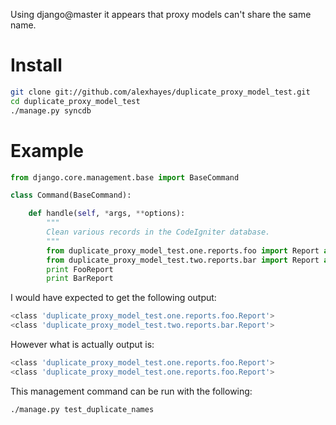 Using django@master it appears that proxy models can't share the same name.

# Install

```bash
git clone git://github.com/alexhayes/duplicate_proxy_model_test.git
cd duplicate_proxy_model_test
./manage.py syncdb
```

# Example

```python
from django.core.management.base import BaseCommand

class Command(BaseCommand):

    def handle(self, *args, **options):
        """
        Clean various records in the CodeIgniter database.
        """
        from duplicate_proxy_model_test.one.reports.foo import Report as FooReport
        from duplicate_proxy_model_test.two.reports.bar import Report as BarReport
        print FooReport
        print BarReport
```

I would have expected to get the following output:

```bash
<class 'duplicate_proxy_model_test.one.reports.foo.Report'>
<class 'duplicate_proxy_model_test.two.reports.bar.Report'>
```

However what is actually output is:

```bash
<class 'duplicate_proxy_model_test.one.reports.foo.Report'>
<class 'duplicate_proxy_model_test.one.reports.foo.Report'>
```

This management command can be run with the following:

```bash
./manage.py test_duplicate_names
```